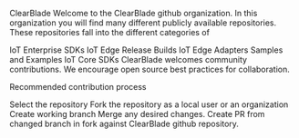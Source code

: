 ClearBlade
Welcome to the ClearBlade github organization. In this organization you will find many different publicly available repositories. These repositories fall into the different categories of

IoT Enterprise SDKs
IoT Edge Release Builds
IoT Edge Adapters
Samples and Examples
IoT Core SDKs
ClearBlade welcomes community contributions. We encourage open source best practices for collaboration.

Recommended contribution process

Select the repository
Fork the repository as a local user or an organization
Create working branch
Merge any desired changes.
Create PR from changed branch in fork against ClearBlade github repository.
